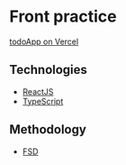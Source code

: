 # Front practice
[todoApp on Vercel](https://todo-app-react-ts-ebon.vercel.app/)

## Technologies

- [ReactJS](https://reactjs.org/)
- [TypeScript](https://www.typescriptlang.org/)


## Methodology

- [FSD](https://feature-sliced.design/)
